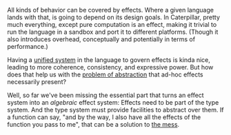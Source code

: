 All kinds of behavior can be covered by effects. Where a given language lands
with that, is going to depend on its design goals. In Caterpillar, pretty much
everything, except pure computation is an effect, making it trivial to run the
language in a sandbox and port it to different platforms. (Though it also
introduces overhead, conceptually and potentially in terms of performance.)

Having a [unified system](/daily/2024-12-15) in the language to govern effects
is kinda nice, leading to more coherence, consistency, and expressive power. But
how does that help us with the [problem of abstraction](/daily/2024-12-12) that
ad-hoc effects necessarily present?

Well, so far we've been missing the essential part that turns an effect system
into an _algebraic_ effect system: Effects need to be part of the type system.
And the type system must provide facilities to abstract over them. If a function
can say, "and by the way, I also have all the effects of the function you pass
to me", that can be a solution to [the mess](/daily/2024-12-12).
